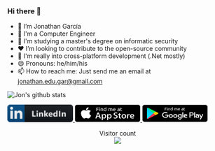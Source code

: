 ### Hi there 👋

- 🔭 I’m Jonathan García
- 🏢 I'm a Computer Engineer 
- 🌱 I'm studying a master's degree on informatic security
- ❤️ I’m looking to contribute to the open-source community
- 📱 I'm really into cross-platform development (.Net mostly)
- 😄 Pronouns: he/him/his
- 📫 How to reach me: Just send me an email at jonathan.edu.gar@gmail.com


![Jon's github stats](https://github-readme-stats.vercel.app/api?username=Jon2G&show_icons=true)

<div>
<a href="https://www.linkedin.com/in/jonathan-garcia-282a7414a">
<img src="https://github.com/Jon2G/Jon2G/blob/main/Images/LinkedIn.png" height="40" width="150">
</a>
<a href="https://apps.apple.com/mx/developer/jonathan-garcia/id1566482917">
<img src="https://github.com/Jon2G/Jon2G/blob/main/Images/appstore.png" height="40" width="150">
</a>
<a href="https://play.google.com/store/apps/developer?id=Jonathan+Eduardo+Garc%C3%ADa+Garc%C3%ADa">
<img src="https://github.com/Jon2G/Jon2G/blob/main/Images/google_play.png" height="40" width="150">
</a>
 <p align="center"> 
  Visitor count<br>
  <img src="https://profile-counter.glitch.me/Jon2G/count.svg" />
</p>
 </div>



<!--
**Jon2G/Jon2G** is a ✨ _special_ ✨ repository because its `README.md` (this file) appears on your GitHub profile.

Here are some ideas to get you started:

- 🔭 I’m currently working on ...
- 🌱 I’m currently learning ...
- 👯 I’m looking to collaborate on ...
- 🤔 I’m looking for help with ...
- 💬 Ask me about ...
- 📫 How to reach me: ...
- 😄 Pronouns: ...
- ⚡ Fun fact: ...
-->
